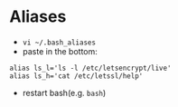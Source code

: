 # Aliases

* `vi ~/.bash_aliases`
* paste in the bottom:
```
alias ls_l='ls -l /etc/letsencrypt/live'
alias ls_h='cat /etc/letssl/help'
```
* restart bash(e.g. `bash`)